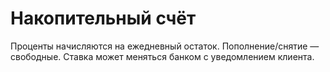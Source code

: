 # Накопительный счёт
Проценты начисляются на ежедневный остаток. Пополнение/снятие — свободные.
Ставка может меняться банком с уведомлением клиента.
